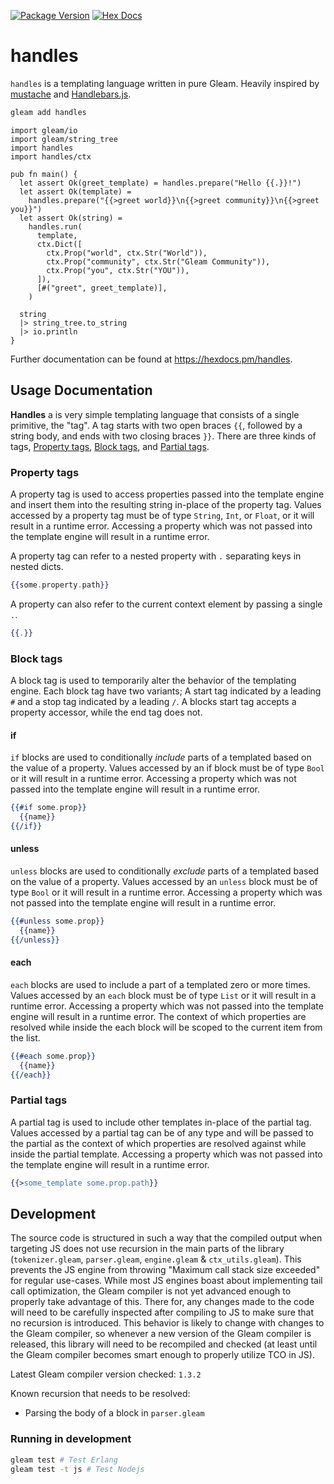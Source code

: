 [![Package Version](https://img.shields.io/hexpm/v/handles)](https://hex.pm/packages/handles)
[![Hex Docs](https://img.shields.io/badge/hex-docs-ffaff3)](https://hexdocs.pm/handles/)

# handles

`handles` is a templating language written in pure Gleam. Heavily inspired by [mustache](https://mustache.github.io/) and [Handlebars.js](https://github.com/handlebars-lang/handlebars.js).

```sh
gleam add handles
```

```gleam
import gleam/io
import gleam/string_tree
import handles
import handles/ctx

pub fn main() {
  let assert Ok(greet_template) = handles.prepare("Hello {{.}}!")
  let assert Ok(template) =
    handles.prepare("{{>greet world}}\n{{>greet community}}\n{{>greet you}}")
  let assert Ok(string) =
    handles.run(
      template,
      ctx.Dict([
        ctx.Prop("world", ctx.Str("World")),
        ctx.Prop("community", ctx.Str("Gleam Community")),
        ctx.Prop("you", ctx.Str("YOU")),
      ]),
      [#("greet", greet_template)],
    )

  string
  |> string_tree.to_string
  |> io.println
}
```

Further documentation can be found at <https://hexdocs.pm/handles>.

## Usage Documentation

__Handles__ a is very simple templating language that consists of a single primitive, the "tag".
A tag starts with two open braces `{{`, followed by a string body, and ends with two closing braces `}}`.
There are three kinds of tags, [Property tags](#property-tags), [Block tags](#block-tags), and [Partial tags](#partial-tags).

### Property tags

A property tag is used to access properties passed into the template engine and insert them into the resulting string in-place of the property tag.
Values accessed by a property tag must be of type `String`, `Int`, or `Float`, or it will result in a runtime error.
Accessing a property which was not passed into the template engine will result in a runtime error.

A property tag can refer to a nested property with `.` separating keys in nested dicts.

```handlebars
{{some.property.path}}
```

A property can also refer to the current context element by passing a single `.`.

```handlebars
{{.}}
```

### Block tags

A block tag is used to temporarily alter the behavior of the templating engine.
Each block tag have two variants; A start tag indicated by a leading `#` and a stop tag indicated by a leading `/`.
A blocks start tag accepts a property accessor, while the end tag does not.

#### if

`if` blocks are used to conditionally _include_ parts of a templated based on the value of a property.
Values accessed by an if block must be of type `Bool` or it will result in a runtime error.
Accessing a property which was not passed into the template engine will result in a runtime error.

```handlebars
{{#if some.prop}}
  {{name}}
{{/if}}
```

#### unless

`unless` blocks are used to conditionally _exclude_ parts of a templated based on the value of a property.
Values accessed by an `unless` block must be of type `Bool` or it will result in a runtime error.
Accessing a property which was not passed into the template engine will result in a runtime error.

```handlebars
{{#unless some.prop}}
  {{name}}
{{/unless}}
```

#### each

`each` blocks are used to include a part of a templated zero or more times.
Values accessed by an `each` block must be of type `List` or it will result in a runtime error.
Accessing a property which was not passed into the template engine will result in a runtime error.
The context of which properties are resolved while inside the each block will be scoped to the current item from the list.

```handlebars
{{#each some.prop}}
  {{name}}
{{/each}}
```

### Partial tags

A partial tag is used to include other templates in-place of the partial tag.
Values accessed by a partial tag can be of any type and will be passed to the partial as the context of which properties are resolved against while inside the partial template.
Accessing a property which was not passed into the template engine will result in a runtime error.

```handlebars
{{>some_template some.prop.path}}
```

## Development

The source code is structured in such a way that the compiled output when targeting JS does not use recursion in the main parts of the library (`tokenizer.gleam`, `parser.gleam`, `engine.gleam` & `ctx_utils.gleam`). This prevents the JS engine from throwing "Maximum call stack size exceeded" for regular use-cases. While most JS engines boast about implementing tail call optimization, the Gleam compiler is not yet advanced enough to properly take advantage of this. There for, any changes made to the code will need to be carefully inspected after compiling to JS to make sure that no recursion is introduced. This behavior is likely to change with changes to the Gleam compiler, so whenever a new version of the Gleam compiler is released, this library will need to be recompiled and checked (at least until the Gleam compiler becomes smart enough to properly utilize TCO in JS).

Latest Gleam compiler version checked: `1.3.2`

Known recursion that needs to be resolved:

* Parsing the body of a block in `parser.gleam`

### Running in development

```sh
gleam test # Test Erlang
gleam test -t js # Test Nodejs
```
